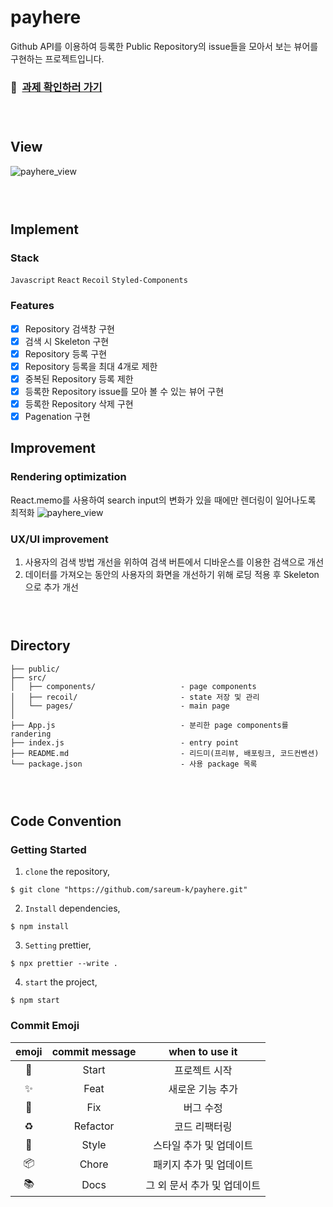 # payhere

Github API를 이용하여 등록한 Public Repository의 issue들을 모아서 보는 뷰어를 구현하는 프로젝트입니다.

### 📎 &nbsp;[과제 확인하러 가기](https://clever-kepler-a84405.netlify.app/)

### <br/>

###

## View

![payhere_view](https://user-images.githubusercontent.com/48751435/155750461-4504769d-3697-461b-b12f-7db291477cbf.gif)

### <br/>

###

## Implement

### Stack

`Javascript` `React` `Recoil` `Styled-Components`

### Features

- [x] Repository 검색창 구현
- [x] 검색 시 Skeleton 구현
- [x] Repository 등록 구현
- [x] Repository 등록을 최대 4개로 제한
- [x] 중복된 Repository 등록 제한
- [x] 등록한 Repository issue를 모아 볼 수 있는 뷰어 구현
- [x] 등록한 Repository 삭제 구현
- [x] Pagenation 구현

## Improvement

### Rendering optimization

React.memo를 사용하여 search input의 변화가 있을 때에만 렌더링이 일어나도록 최적화
![payhere_view](https://user-images.githubusercontent.com/48751435/155750461-4504769d-3697-461b-b12f-7db291477cbf.gif)

### UX/UI improvement

1. 사용자의 검색 방법 개선을 위하여 검색 버튼에서 디바운스를 이용한 검색으로 개선
2. 데이터를 가져오는 동안의 사용자의 화면을 개선하기 위해 로딩 적용 후 Skeleton으로 추가 개선

### <br/>

###

## Directory

```
├── public/
├── src/
│   ├── components/                   - page components
│   ├── recoil/                       - state 저장 및 관리
│   └── pages/                        - main page
│
├── App.js                            - 분리한 page components를 randering
├── index.js                          - entry point
├── README.md                         - 리드미(프리뷰, 배포링크, 코드컨벤션)
└── package.json                      - 사용 package 목록
```

### <br/>

###

## Code Convention

### Getting Started

1. `clone` the repository,

```
$ git clone "https://github.com/sareum-k/payhere.git"
```

2. `Install` dependencies,

```
$ npm install
```

3. `Setting` prettier,

```
$ npx prettier --write .
```

4. `start` the project,

```
$ npm start
```

### Commit Emoji

|   emoji    | commit message |       when to use it        |
| :--------: | :------------: | :-------------------------: |
|   :tada:   |     Start      |        프로젝트 시작        |
| :sparkles: |      Feat      |      새로운 기능 추가       |
|   :bug:    |      Fix       |          버그 수정          |
| :recycle:  |    Refactor    |        코드 리팩터링        |
| :lipstick: |     Style      |   스타일 추가 및 업데이트   |
| :package:  |     Chore      |   패키지 추가 및 업데이트   |
|  :books:   |      Docs      | 그 외 문서 추가 및 업데이트 |

### <br/>
